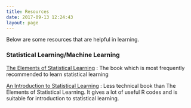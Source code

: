 ```yaml
---
title: Resources
date: 2017-09-13 12:24:43
layout: page
---
```


Below are some resources that are helpful in learning.

### Statistical Learning/Machine Learning

[The Elements of Statistical Learning](http://statweb.stanford.edu/~tibs/ElemStatLearn/ "The Elements of Statistical Learning")
: The book which is most frequently recommended to learn statistical learning

[An Introduction to Statistical Learning](http://www-bcf.usc.edu/~gareth/ISL/ "An Introduction to Statistical Learning")
: Less technical book than The Elements of Statistical Learning. It gives a lot of useful R codes and is suitable for introduction to statistical learning.